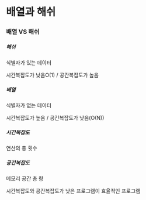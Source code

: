 # 배열과 해쉬

### 배열 VS 해쉬

##### 해쉬

식별자가 있는 데이터

시간복잡도가 낮음O(1) / 공간복잡도가 높음



##### 배열

식별자가 없는 데이터

시간복잡도가 높음 / 공간복잡도가 낮음(O(N))



##### 시간복잡도

연산의 총 횟수



##### 공간복잡도

메모리 공간 총 량



시간복잡도와 공간복잡도가 낮은 프로그램이 효율적인 프로그램




